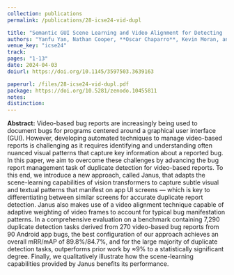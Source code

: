 ```yaml
---
collection: publications
permalink: /publications/28-icse24-vid-dupl

title: "Semantic GUI Scene Learning and Video Alignment for Detecting  Duplicate Video-based Bug Reports"
authors: "Yanfu Yan, Nathan Cooper, **Oscar Chaparro**, Kevin Moran, and Denys Poshyvanyk"
venue_key: "icse24"
track: 
pages: "1-13"
date: 2024-04-03
doiurl: https://doi.org/10.1145/3597503.3639163

paperurl: /files/28-icse24-vid-dupl.pdf
package: https://doi.org/10.5281/zenodo.10455811
notes: 
distinction: 
---
```


**Abstract:** Video-based bug reports are increasingly being used to document bugs for programs centered around a graphical user interface (GUI). However, developing automated techniques to manage video-based reports is challenging as it requires identifying and understanding often nuanced visual patterns that capture key information about a reported bug. In this paper, we aim to overcome these challenges by advancing the bug report management task of duplicate detection for video-based reports. To this end, we introduce a new approach, called Janus, that adapts the scene-learning capabilities of vision transformers to capture subtle visual and textual patterns that manifest on app UI screens — which is key to differentiating between similar screens for accurate duplicate report detection. Janus also makes use of a video alignment technique capable of adaptive weighting of video frames to account for typical bug manifestation patterns. In a comprehensive evaluation on a benchmark containing 7,290 duplicate detection tasks derived from 270 video-based bug reports from 90 Android app bugs, the best configuration of our approach achieves an overall mRR/mAP of 89.8%/84.7%, and for the large majority of duplicate detection tasks, outperforms prior work by ≈9% to a statistically significant degree. Finally, we qualitatively illustrate how the scene-learning capabilities provided by Janus benefits its performance.
